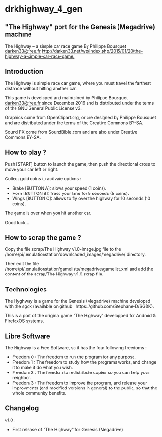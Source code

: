 ﻿# drkhighway_4_gen
"The Highway" port for the Genesis (Megadrive) machine
--
The Highway – a simple car race game
By Philippe Bousquet <darken33@free.fr>
http://darken33.net/wp/index.php/2015/01/20/the-highway-a-simple-car-race-game/

Introduction
------------
The Highway is simple race car game, where you must travel the 
farthest distance without hitting another car. 

This game is developed and maintained by Philippe Bousquet 
<darken33@free.fr> since December 2016 and is distributed under the 
terms of the GNU General Public License v3.

Graphics come from OpenClipart.org, or are designed by Philippe 
Bousquet and are distributed under the terms of the Creative Commons 
BY-SA.

Sound FX come from SoundBible.com and are also under Creative Commons 
BY-SA.

How to play ?
---------------
Push [START] button to launch the game, then push the directional cross
to move your car left or right.

Collect gold coins to activate options :
  * Brake [BUTTON A]: slows your speed (1 coins).
  * Horn  [BUTTON B]: frees your lane for 5 seconds (5 coins).
  * Wings [BUTTON C]: allows to fly over the highway for 10 seconds (10 coins).

The game is over when you hit another car.

Good luck...

How to scrap the game ?
-----------------------
Copy the file scrap/The Highway v1.0-image.jpg file to the 
/home/pi/.emulationstation/downloaded_images/megadrive/ directory.

Then edit the file /home/pi/.emulationstation/gamelists/megadrive/gamelist.xml
and add the content of the scrap/The Highway v1.0.scrap file. 

Technologies
------------
The Hyghway is a game for the Genesis (Megadrive) machine developed with 
the sgdk (available on github : https://github.com/Stephane-D/SGDK).

This is a port of the original game "The Highway" developped for Android 
& FirefoxOS systems.

Libre Software
--------------
The Highway is a Free Software, so it has the four following freedoms :
  - Freedom 0 : The freedom to run the program for any purpose.
  - Freedom 1 : The freedom to study how the programs works, and change 
				it to make it do what you wish.
  - Freedom 2 : The freedom to redistribute copies so you can help 
				your neighbor.
  - Freedom 3 : The freedom to improve the program, and release your 
				improvments (and modified versions in general) to the 
				public, so that the whole community benefits.

Changelog
---------
v1.0 : 
  - First release of "The Highway" for Genesis (Megadrive)